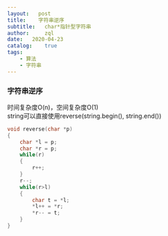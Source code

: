 ```yaml
---
layout:   post
title:    字符串逆序
subtitle:   char*指针型字符串
author:     zql
date:   2020-04-23
catalog:    true
tags:
    - 算法
    - 字符串
---
```


### 字符串逆序
时间复杂度O(n)，空间复杂度O(1)  
string可以直接使用reverse(string.begin(), string.end())
```c++
void reverse(char *p)
{
    char *l = p;
    char *r = p;
    while(r)
    {
        r++;
    }
    r--;
    while(r>l)
    {
        char t = *l;
        *l++ = *r;
        *r-- = t;
    }
}
```
